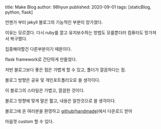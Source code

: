 title: Make Blog 
author: 98hyun
published: 2020-09-01
tags: [staticBlog, python, flask]

언젠가 부터 jekyll 블로그의 기능적인 부분이 망가졌다.  

이유는 모르겠다. 다시 ruby를 깔고 유지보수하는 방법도 모를뿐더러 컴퓨터도 망가져서 복구했다.  

집중해야할건 다른부분이기 때문이다.  

flask framework로 간단하게 만들었다.  

저번 블로그보다 좋은 점은 가볍게 할 수 있고, 폴더가 깔끔하다는 점.  

블로그 방향은 공유 및 개인포트폴리오로 쓸 생각이다.  

이 블로그의 스타일은 가볍고, 깔끔한 것이다.  

블로그 방향에 맞게 말은 짧고, 내용은 알찬것으로 쓸 생각이다.  

블로그에 온 여러분을 환영하고 [github(handmade)](https://github.com/98hyun/handmade)에서 다운로드 받아  

마음껏 custom 할 수 있다. 